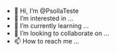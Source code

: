 - 👋 Hi, I’m @PsollaTeste
- 👀 I’m interested in ...
- 🌱 I’m currently learning ...
- 💞️ I’m looking to collaborate on ...
- 📫 How to reach me ...

<!---
PsollaTeste/PsollaTeste is a ✨ special ✨ repository because its `README.md` (this file) appears on your GitHub profile.
You can click the Preview link to take a look at your changes.
--->
